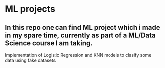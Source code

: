 # ML projects

## In this repo one can find ML project which i made in my spare time, currently as part of a ML/Data Science course I am taking.

Implementation of Logistic Regression and KNN models to clasify some data using fake datasets.
